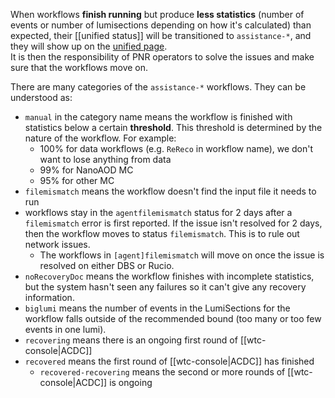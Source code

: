 When workflows **finish running** but produce **less statistics**
(number of events or number of lumisections depending on how it's calculated) than expected,
their [[unified status]] will be transitioned to `assistance-*`,
and they will show up on the [unified page](https://cms-unified.web.cern.ch/cms-unified//assistance.html#assistance-manual).  
It is then the responsibility of PNR operators to solve the issues and make sure that the workflows move on.

There are many categories of the `assistance-*` workflows. They can be understood as:

-   `manual` in the category name means the workflow is finished with statistics below a certain **threshold**. This threshold is determined by the nature of the workflow. For example:
    -   100% for data workflows (e.g. `ReReco` in workflow name), we don't want to lose anything from data
    -   99% for NanoAOD MC
    -   95% for other MC
-   `filemismatch` means the workflow doesn't find the input file it needs to run
-   workflows stay in the `agentfilemismatch` status for 2 days after a `filemismatch` error is first reported. If the issue isn't resolved for 2 days, then the workflow moves to status `filemismatch`. This is to rule out network issues.
    -   The workflows in `[agent]filemismatch` will move on once the issue is resolved on either DBS or Rucio.
-   `noRecoveryDoc` means the workflow finishes with incomplete statistics, but the system hasn't seen any failures so it can't give any recovery information.
-   `biglumi` means the number of events in the LumiSections for the workflow falls outside of the recommended bound (too many or too few events in one lumi).
-   `recovering` means there is an ongoing first round of [[wtc-console|ACDC]]
-   `recovered` means the first round of [[wtc-console|ACDC]] has finished
    -   `recovered-recovering` means the second or more rounds of [[wtc-console|ACDC]] is ongoing
